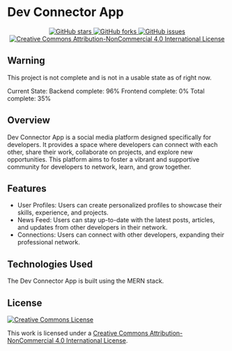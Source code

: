 # Dev Connector App

<div align="center">
  <a href="https://github.com/ExoOnix/DEVCon">
    <img src="https://img.shields.io/github/stars/ExoOnix/DEVCon?style=for-the-badge" alt="GitHub stars" />
  </a>
  <a href="https://github.com/ExoOnix/DEVCon/fork">
    <img src="https://img.shields.io/github/forks/ExoOnix/DEVCon?style=for-the-badge" alt="GitHub forks" />
  </a>
  <a href="https://github.com/ExoOnix/DEVCon/issues">
    <img src="https://img.shields.io/github/issues/ExoOnix/DEVCon?style=for-the-badge" alt="GitHub issues" />
  </a>
<a href="https://creativecommons.org/licenses/by-nc/4.0/">
  <img src="https://img.shields.io/badge/License-CC%20BY--NC%204.0-lightgrey.svg?style=for-the-badge" alt="Creative Commons Attribution-NonCommercial 4.0 International License" />
</a>
</div>

## Warning
This project is not complete and is not in a usable state as of right now.

Current State:
Backend complete: 96%
Frontend complete: 0%
Total complete: 35%

## Overview
Dev Connector App is a social media platform designed specifically for developers. It provides a space where developers can connect with each other, share their work, collaborate on projects, and explore new opportunities. This platform aims to foster a vibrant and supportive community for developers to network, learn, and grow together.

## Features
- User Profiles: Users can create personalized profiles to showcase their skills, experience, and projects.
- News Feed: Users can stay up-to-date with the latest posts, articles, and updates from other developers in their network.
- Connections: Users can connect with other developers, expanding their professional network.

## Technologies Used
The Dev Connector App is built using the MERN stack.

## License
[![Creative Commons License](https://i.creativecommons.org/l/by-nc/4.0/88x31.png)](http://creativecommons.org/licenses/by-nc/4.0/)

This work is licensed under a [Creative Commons Attribution-NonCommercial 4.0 International License](http://creativecommons.org/licenses/by-nc/4.0/).
